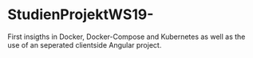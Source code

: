 # StudienProjektWS19-

First insigths in Docker, Docker-Compose and Kubernetes as well as the use of an seperated clientside Angular project.
